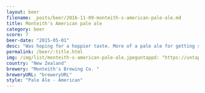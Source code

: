 ```yaml
---
layout: beer
filename: _posts/beer/2016-11-09-monteith-s-american-pale-ale.md
title: Monteith's American pale ale
category: beer
score: 7
beer-date: "2015-05-01"
desc: "Was hoping for a hoppier taste. More of a pale ale for getting smashed"
permalink: /beer/:title.html
img: /img/list/monteith-s-american-pale-ale.jpeguntappd: "https://untappd.com/b/monteiths-brewing-co---monteiths-american-pale-ale/593457"
country: "New Zealand"
brewery: "Monteith's Brewing Co. "
breweryURL: "breweryURL"
style: "Pale Ale - American"
---
```

